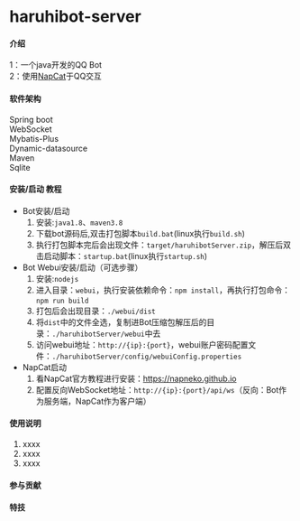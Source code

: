 # haruhibot-server

#### 介绍
1：一个java开发的QQ Bot  
2：使用[NapCat](https://napneko.github.io)于QQ交互


#### 软件架构
Spring boot  
WebSocket  
Mybatis-Plus  
Dynamic-datasource  
Maven  
Sqlite  


#### 安装/启动 教程

* Bot安装/启动  
  1. 安装:`java1.8`、`maven3.8`
  2. 下载bot源码后,双击打包脚本`build.bat`(linux执行`build.sh`)  
  3. 执行打包脚本完后会出现文件：`target/haruhibotServer.zip`，解压后双击启动脚本：`startup.bat`(linux执行`startup.sh`)
* Bot Webui安装/启动（可选步骤）
  1. 安装:`nodejs`
  2. 进入目录：`webui`，执行安装依赖命令：`npm install`，再执行打包命令：`npm run build`
  3. 打包后会出现目录：`./webui/dist`
  4. 将`dist`中的文件全选，复制进Bot压缩包解压后的目录：`./haruhibotServer/webui`中去
  5. 访问webui地址：`http://{ip}:{port}`，webui账户密码配置文件：`./haruhibotServer/config/webuiConfig.properties`
* NapCat启动
  1. 看NapCat官方教程进行安装：https://napneko.github.io
  2. 配置反向WebSocket地址：`http://{ip}:{port}/api/ws`（反向：Bot作为服务端，NapCat作为客户端）


#### 使用说明

1.  xxxx
2.  xxxx
3.  xxxx

#### 参与贡献



#### 特技


